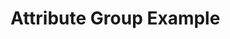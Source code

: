 # Attribute Group Example

<!-- semconv span_attribute_group -->
<!-- endsemconv -->

<!-- semconv attributes(render_group_brief) -->
<!-- endsemconv -->

<!-- semconv derived_attributes(render_group_note) -->
<!-- endsemconv -->
